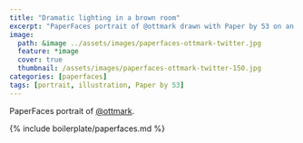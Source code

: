 ```yaml
---
title: "Dramatic lighting in a brown room"
excerpt: "PaperFaces portrait of @ottmark drawn with Paper by 53 on an iPad."
image: 
  path: &image ../assets/images/paperfaces-ottmark-twitter.jpg 
  feature: *image
  cover: true
  thumbnail: /assets/images/paperfaces-ottmark-twitter-150.jpg
categories: [paperfaces]
tags: [portrait, illustration, Paper by 53]
---
```


PaperFaces portrait of [@ottmark](https://twitter.com/ottmark).

{% include boilerplate/paperfaces.md %}
